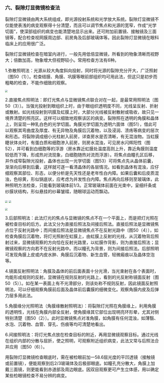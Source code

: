 ### 六、裂隙灯显微镜检查法

裂隙灯显微镜由两大系统组成，即光源投射系统和光学放大系统。裂隙灯显微镜不仅能使表浅的病变观察得十分清楚，而且可以调节焦点和光源的宽窄，作成“光学切面”，使深部组织的病变也能清楚地显示出来。还可附加前置镜、接触镜及三面镜等，配合检查视网膜周边部、前房角及后部玻璃体等。因此裂隙灯显微镜在眼科临床上的应用很广泛。

裂隙灯显微镜检查在暗室内进行，一般先用低倍显微镜，所看到的物象清晰而视野大；倍数加高，物象增大但视野较小。常用检查方法有6种。

1.弥散照明法：光源从较大角度斜向投射，同时将光源的裂隙充分开大，广泛照射〔图50（1）〕。检查结膜、角膜、巩膜等眼前部组织均可用此法，但这只是初步而粗略的检查，不能作细致的观察。

<img src="./img/50.jpg" style="zoom:50%;" />

2.直接焦点照明法：即灯光焦点与显微镜焦点联合对在一起，是最常用照明法〔图50（3）〕。当强光投射到眼组织上时，由于眼组织透明度不同，光线呈反射、折射或散射。如光线投射到巩膜及虹膜上时，大部分光线被反射散射或吸收，故只见一境界清楚的照亮区。这样可以细致地观察该区的病变。裂隙照在透明的角膜和晶体上，则呈现一种乳白色的光学切面。角膜光学切面为透明六面体（图51），借此可以观察其弯曲度及厚度、有无异物及角膜后沉着物，以及浸润、溃疡等病变的层次和形态。将裂隙调成细小光柱射入前房，详查房水是否清晰，有无混浊物。当虹膜睫状体炎时，有蛋白质和细胞渗入前房，则房水混浊，可见房水闪辉阳性（图52），并可看到白细胞等的浮游（房水靠近虹膜处温度高则上升，靠近角膜则温度较低而下降，形成热对流现象，白细胞随热对流而浮游）。将焦点由瞳孔区后移，并作成窄裂隙光投射，晶体也出现一光学切面（图53）可将焦点先从晶体前囊，渐渐向后移到后囊，这样就可逐一看清晶体的各层情况。如看到晶体有混浊，应仔细观察其部位、形态，以便分析是先天性还是老年性白内障。如果后囊和后皮质混浊，色棕黄，形似锅底状，应考虑为并发性白内障。焦点再向后移则至玻璃体，此种照明方法检查，只能看到玻璃体前1/3。正常玻璃体前面在光束中，呈细纤条或纱膜状结构，形似悬挂的纱幕皱褶，随眼球运动而飘动。

<img src="./img/51.jpg" style="zoom:50%;" /> <img src="./img/52.jpg" style="zoom: 50%;" />

<img src="./img/53.jpg" style="zoom:50%;" />

3.后部照明法：此法灯光的焦点与显微镜的焦点不在一个平面上，而是把灯光照在被检查目标的后方。此法又分为直接后照法及间接后照法。直接后照法是显微镜焦点位于反射光路中；而间接后照法是显微镜焦点不在反射光路中〔图50（4）〕，如检查角膜后沉着物，将灯光照射在虹膜上，由虹膜上反射的光线，从沉着物背后照射过来，显微镜观察的方向恰在反射光路里，以虹膜作背影，则为直接后照法；显微镜观察的方向若不在反射光路中。而以瞳孔为背景，则为间接后照法。后部照明可发现角膜上皮或内皮水肿、角膜后沉着物、新生血管，轻微瘢痕以及晶体空泡等。

4.镜面反射照明法：角膜及晶体的前后面表面十分光滑，当光束射在各个表面时，均能形成规则的反射。显微镜在规则反射的光路上，看到的光反射称镜面反射〔图50（5）〕。如在某一表面上有不光滑部分，则该处称不规则反射，因此镜面反射照明法，可以仔细观察角膜前后面及晶体前后囊膜的细微变化。观察角膜内皮及后弹力层多用此法。

5.角膜缘分光照明法（角膜缘散射照明法）：将裂隙灯光照在角膜缘上，利用角膜的透明性，光线在角膜内部全反射，使角膜缘其它部位出现明亮环形晕，尤其对侧特别清楚〔图50（2）〕。此时显微镜焦点对准角膜，如角膜有任何混浊，如薄翳、水泡、沉着物、血管、穿孔、伤痕等均可清楚地看出。

6.间接照明法：将灯光焦点放在检查目标的附近，再用显微镜观察目标。通过光线在组织内部的分散与屈折，使之照明，可观察附近组织病变，此法又常与后照法合并应用〔图50（6））。

用裂隙灯显微镜检查眼底时，需在被检眼前加一58.6屈光度的平凹透镜（接触镜或前置镜），便能观察到后2/3玻璃体及后极部眼底。如瞳孔充分散大，角膜上加戴三面镜，则更能看到赤道部及周边眼底。因双目观察更可产生立体感，用以确定某些检眼镜检查不易分辨的病变。

